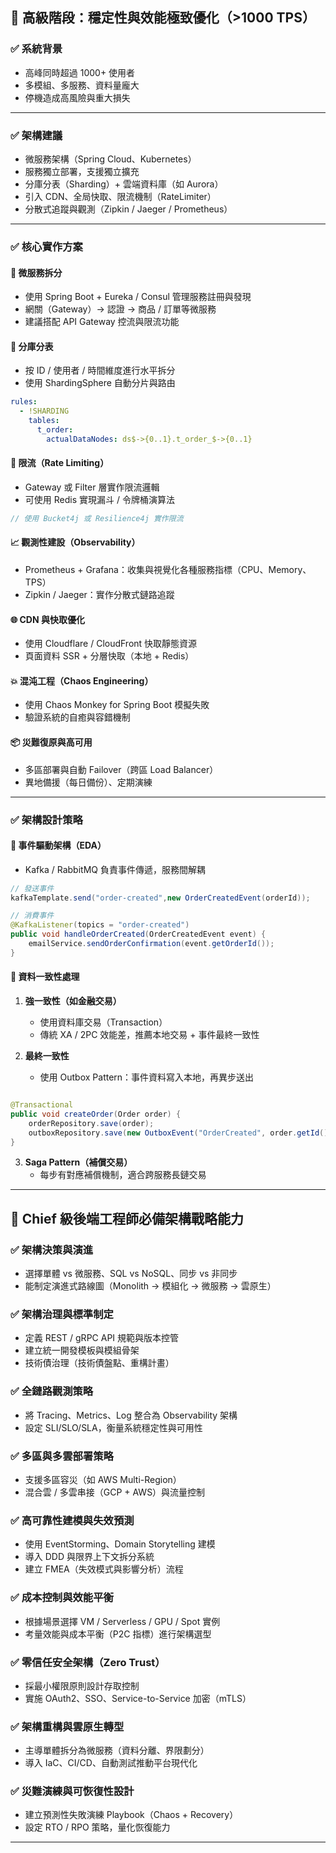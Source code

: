## 🔴 高級階段：穩定性與效能極致優化（>1000 TPS）

### ✅ 系統背景

- 高峰同時超過 1000+ 使用者
- 多模組、多服務、資料量龐大
- 停機造成高風險與重大損失

---

### ✅ 架構建議

- 微服務架構（Spring Cloud、Kubernetes）
- 服務獨立部署，支援獨立擴充
- 分庫分表（Sharding）+ 雲端資料庫（如 Aurora）
- 引入 CDN、全局快取、限流機制（RateLimiter）
- 分散式追蹤與觀測（Zipkin / Jaeger / Prometheus）

---

### ✅ 核心實作方案

#### 🧩 微服務拆分

- 使用 Spring Boot + Eureka / Consul 管理服務註冊與發現
- 網關（Gateway）→ 認證 → 商品 / 訂單等微服務
- 建議搭配 API Gateway 控流與限流功能

#### 💽 分庫分表

- 按 ID / 使用者 / 時間維度進行水平拆分
- 使用 ShardingSphere 自動分片與路由

```yaml
rules:
  - !SHARDING
    tables:
      t_order:
        actualDataNodes: ds$->{0..1}.t_order_$->{0..1}
```

#### 🚦 限流（Rate Limiting）

- Gateway 或 Filter 層實作限流邏輯
- 可使用 Redis 實現漏斗 / 令牌桶演算法

```java
// 使用 Bucket4j 或 Resilience4j 實作限流
```

#### 📈 觀測性建設（Observability）

- Prometheus + Grafana：收集與視覺化各種服務指標（CPU、Memory、TPS）
- Zipkin / Jaeger：實作分散式鏈路追蹤

#### 🌐 CDN 與快取優化

- 使用 Cloudflare / CloudFront 快取靜態資源
- 頁面資料 SSR + 分層快取（本地 + Redis）

#### 💥 混沌工程（Chaos Engineering）

- 使用 Chaos Monkey for Spring Boot 模擬失敗
- 驗證系統的自癒與容錯機制

#### 📦 災難復原與高可用

- 多區部署與自動 Failover（跨區 Load Balancer）
- 異地備援（每日備份）、定期演練

---

### ✅ 架構設計策略

#### 📢 事件驅動架構（EDA）

- Kafka / RabbitMQ 負責事件傳遞，服務間解耦

```java
// 發送事件
kafkaTemplate.send("order-created",new OrderCreatedEvent(orderId));

// 消費事件
@KafkaListener(topics = "order-created")
public void handleOrderCreated(OrderCreatedEvent event) {
    emailService.sendOrderConfirmation(event.getOrderId());
}
```

#### 🧾 資料一致性處理

1. **強一致性（如金融交易）**
    - 使用資料庫交易（Transaction）
    - 傳統 XA / 2PC 效能差，推薦本地交易 + 事件最終一致性

2. **最終一致性**
    - 使用 Outbox Pattern：事件資料寫入本地，再異步送出

```java

@Transactional
public void createOrder(Order order) {
    orderRepository.save(order);
    outboxRepository.save(new OutboxEvent("OrderCreated", order.getId()));
}
```

3. **Saga Pattern（補償交易）**
    - 每步有對應補償機制，適合跨服務長鏈交易

---

## 🧠 Chief 級後端工程師必備架構戰略能力

### ✅ 架構決策與演進

- 選擇單體 vs 微服務、SQL vs NoSQL、同步 vs 非同步
- 能制定演進式路線圖（Monolith → 模組化 → 微服務 → 雲原生）

### ✅ 架構治理與標準制定

- 定義 REST / gRPC API 規範與版本控管
- 建立統一開發模板與模組骨架
- 技術債治理（技術債盤點、重構計畫）

### ✅ 全鏈路觀測策略

- 將 Tracing、Metrics、Log 整合為 Observability 架構
- 設定 SLI/SLO/SLA，衡量系統穩定性與可用性

### ✅ 多區與多雲部署策略

- 支援多區容災（如 AWS Multi-Region）
- 混合雲 / 多雲串接（GCP + AWS）與流量控制

### ✅ 高可靠性建模與失效預測

- 使用 EventStorming、Domain Storytelling 建模
- 導入 DDD 與限界上下文拆分系統
- 建立 FMEA（失效模式與影響分析）流程

### ✅ 成本控制與效能平衡

- 根據場景選擇 VM / Serverless / GPU / Spot 實例
- 考量效能與成本平衡（P2C 指標）進行架構選型

### ✅ 零信任安全架構（Zero Trust）

- 採最小權限原則設計存取控制
- 實施 OAuth2、SSO、Service-to-Service 加密（mTLS）

### ✅ 架構重構與雲原生轉型

- 主導單體拆分為微服務（資料分離、界限劃分）
- 導入 IaC、CI/CD、自動測試推動平台現代化

### ✅ 災難演練與可恢復性設計

- 建立預測性失敗演練 Playbook（Chaos + Recovery）
- 設定 RTO / RPO 策略，量化恢復能力

---
